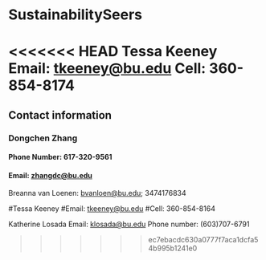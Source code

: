 # SustainabilitySeers

<<<<<<< HEAD
Tessa Keeney
Email: tkeeney@bu.edu 
Cell: 360-854-8174
=======
## Contact information

### Dongchen Zhang
#### Phone Number: 617-320-9561
#### Email: zhangdc@bu.edu

Breanna van Loenen: bvanloen@bu.edu; 3474176834

#Tessa Keeney
#Email: tkeeney@bu.edu 
#Cell: 360-854-8164

Katherine Losada
Email: klosada@bu.edu
Phone number: (603)707-6791
>>>>>>> ec7ebacdc630a0777f7aca1dcfa54b995b1241e0
